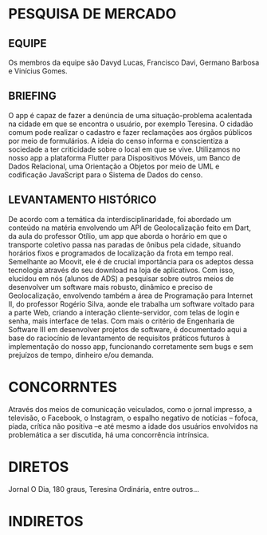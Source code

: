 # PESQUISA DE MERCADO

## EQUIPE
Os membros da equipe são Davyd Lucas, Francisco Davi, Germano Barbosa e Vinícius Gomes.

## BRIEFING

O app é capaz de fazer a denúncia de uma situação-problema acalentada na cidade em que se encontra o usuário, por exemplo Teresina. O cidadão comum pode realizar o cadastro e fazer reclamações aos órgãos públicos por meio de formulários. A ideia do censo informa e conscientiza a sociedade a ter criticidade sobre o local em que se vive. Utilizamos no nosso app a plataforma Flutter para Dispositivos Móveis, um Banco de Dados Relacional, uma Orientação a Objetos por meio de UML e codificação JavaScript para o Sistema de Dados do censo.

## LEVANTAMENTO HISTÓRICO
De acordo com a temática da interdisciplinaridade, foi abordado um conteúdo na matéria envolvendo um API de Geolocalização feito em Dart, da aula do professor Otílio, um app que aborda o horário em que o transporte coletivo passa nas paradas de ônibus pela cidade, situando horários fixos e programados de localização da frota em tempo real. Semelhante ao Moovit, ele é de crucial importância para os adeptos dessa tecnologia através do seu download na loja de aplicativos. Com isso, elucidou em nós (alunos de ADS) a pesquisar sobre outros meios de desenvolver um software mais robusto, dinâmico e preciso de Geolocalização, envolvendo também a área de Programação para Internet II, do professor Rogério Silva, aonde ele trabalha um software voltado para a parte Web, criando a interação cliente-servidor, com telas de login e senha, mais interface de telas. Com mais o critério de Engenharia de Software III em desenvolver projetos de software, é documentado aqui a base do raciocínio de levantamento de requisitos práticos futuros à implementação do nosso app, funcionando corretamente sem bugs e sem prejuízos de tempo, dinheiro e/ou demanda.

# CONCORRNTES
Através dos meios de comunicação veiculados, como o jornal impresso, a televisão, o Facebook, o Instagram, o espalho negativo de notícias – fofoca, piada, crítica não positiva –e até mesmo a idade dos usuários envolvidos na problemática a ser discutida, há uma concorrência intrínsica.

# DIRETOS
Jornal O Dia, 180 graus, Teresina Ordinária, entre outros...

# INDIRETOS
